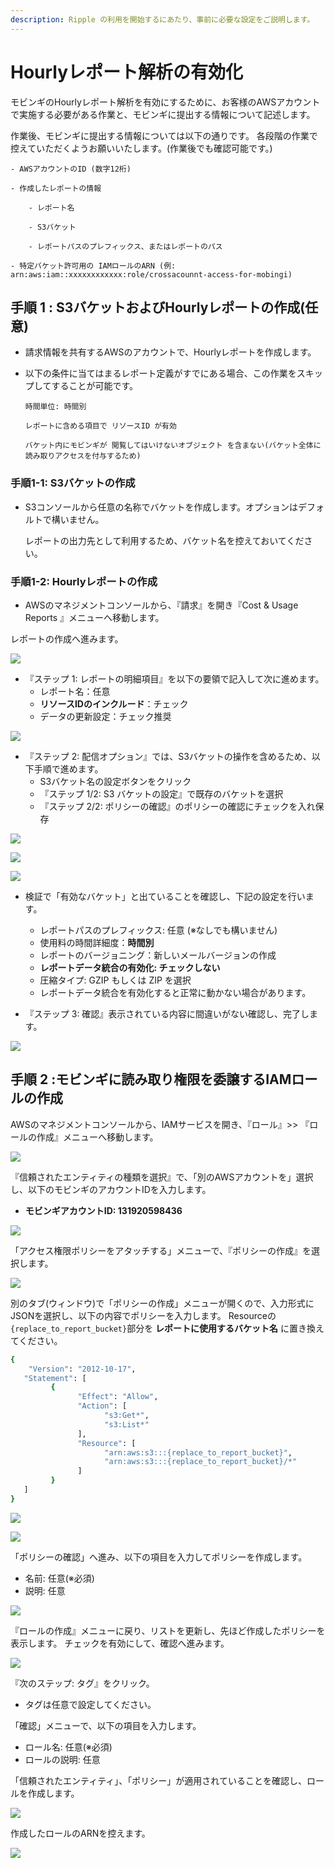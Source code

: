 ```yaml
---
description: Ripple の利用を開始するにあたり、事前に必要な設定をご説明します。
---
```


# Hourlyレポート解析の有効化

モビンギのHourlyレポート解析を有効にするために、お客様のAWSアカウントで実施する必要がある作業と、モビンギに提出する情報について記述します。

作業後、モビンギに提出する情報については以下の通りです。 各段階の作業で控えていただくようお願いいたします。\(作業後でも確認可能です。\)

```text
- AWSアカウントのID (数字12桁)

- 作成したレポートの情報

    - レポート名

    - S3バケット

    - レポートパスのプレフィックス、またはレポートのパス

- 特定バケット許可用の IAMロールのARN (例: arn:aws:iam::xxxxxxxxxxxx:role/crossacounnt-access-for-mobingi)
```

## 手順 1 : S3バケットおよびHourlyレポートの作成\(任意\) <a id="step1"></a>

* 請求情報を共有するAWSのアカウントで、Hourlyレポートを作成します。
* 以下の条件に当てはまるレポート定義がすでにある場合、この作業をスキップしてすることが可能です。

  `時間単位: 時間別`

  `レポートに含める項目で リソースID が有効`

  `バケット内にモビンギが 閲覧してはいけないオブジェクト を含まない(バケット全体に読み取りアクセスを付与するため)`

### 手順1-1: **S3バケットの作成**

* S3コンソールから任意の名称でバケットを作成します。オプションはデフォルトで構いません。

  レポートの出力先として利用するため、バケット名を控えておいてください。

### 手順1-2: **Hourlyレポートの作成**

* AWSのマネジメントコンソールから、『請求』を開き『Cost & Usage Reports 』メニューへ移動します。

レポートの作成へ進みます。

![](../../.gitbook/assets/billing_management_console.png)

* 『ステップ 1: レポートの明細項目』を以下の要領で記入して次に進めます。
  * レポート名：任意
  * **リソースIDのインクルード**：チェック
  * データの更新設定：チェック推奨

![](../../.gitbook/assets/billing_management_console-2.png)

* 『ステップ 2: 配信オプション』では、S3バケットの操作を含めるため、以下手順で進めます。
  * S3バケット名の設定ボタンをクリック
  * 『ステップ 1/2: S3 バケットの設定』で既存のバケットを選択
  * 『ステップ 2/2: ポリシーの確認』のポリシーの確認にチェックを入れ保存

![](../../.gitbook/assets/billing_management_console-3.png)

![](../../.gitbook/assets/billing_management_console-4.png)

![](../../.gitbook/assets/billing_management_console-5.png)

* 検証で「有効なバケット」と出ていることを確認し、下記の設定を行います。

  * レポートパスのプレフィックス: 任意 \(※なしでも構いません\)
  * 使用料の時間詳細度：**時間別**
  * レポートのバージョニング：新しいメールバージョンの作成
  * **レポートデータ統合の有効化: チェックしない**
  * 圧縮タイプ: GZIP もしくは ZIP を選択
  * レポートデータ統合を有効化すると正常に動かない場合があります。

* 『ステップ 3: 確認』表示されている内容に間違いがない確認し、完了します。

![](../../.gitbook/assets/sukurnshotto-2019-06-14-144714.png)

## 手順 2 :モビンギに読み取り権限を委譲するIAMロールの作成 <a id="step2"></a>

AWSのマネジメントコンソールから、IAMサービスを開き、『ロール』&gt;&gt; 『ロールの作成』メニューへ移動します。

![](../../.gitbook/assets/iam_management_console-2.png)

『信頼されたエンティティの種類を選択』で、「別のAWSアカウントを」選択し、以下のモビンギのアカウントIDを入力します。

* **モビンギアカウントID: 131920598436**

![](../../.gitbook/assets/iam_management_console-3.png)

「アクセス権限ポリシーをアタッチする」メニューで、『ポリシーの作成』を選択します。

![](../../.gitbook/assets/iam_management_console-4.png)

別のタブ\(ウィンドウ\)で「ポリシーの作成」メニューが開くので、入力形式にJSONを選択し、以下の内容でポリシーを入力します。 Resourceの`{replace_to_report_bucket}`部分を **レポートに使用するバケット名** に置き換えてください。

```bash
{
    "Version": "2012-10-17",
   "Statement": [
         {
               "Effect": "Allow",
               "Action": [
                     "s3:Get*",
                     "s3:List*"
               ],
               "Resource": [
                     "arn:aws:s3:::{replace_to_report_bucket}",
                     "arn:aws:s3:::{replace_to_report_bucket}/*"
               ]
         }
   ]
}
```

![](../../.gitbook/assets/iam_management_console-5.png)

![](../../.gitbook/assets/iam_management_console-6.png)

「ポリシーの確認」へ進み、以下の項目を入力してポリシーを作成します。

* 名前: 任意\(※必須\)
* 説明: 任意

![](../../.gitbook/assets/iam_management_console-7.png)

『ロールの作成』メニューに戻り、リストを更新し、先ほど作成したポリシーを表示します。 チェックを有効にして、確認へ進みます。

![](../../.gitbook/assets/iam_management_console.png)

『次のステップ: タグ』をクリック。

* タグは任意で設定してください。

「確認」メニューで、以下の項目を入力します。

* ロール名: 任意\(※必須\)
* ロールの説明: 任意

「信頼されたエンティティ」、「ポリシー」が適用されていることを確認し、ロールを作成します。

![](../../.gitbook/assets/iam_management_console-9.png)

作成したロールのARNを控えます。

![](../../.gitbook/assets/iam_management_console-10.png)

